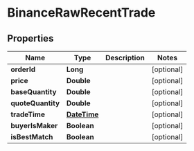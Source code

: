 # BinanceRawRecentTrade

## Properties
Name | Type | Description | Notes
------------ | ------------- | ------------- | -------------
**orderId** | **Long** |  |  [optional]
**price** | **Double** |  |  [optional]
**baseQuantity** | **Double** |  |  [optional]
**quoteQuantity** | **Double** |  |  [optional]
**tradeTime** | [**DateTime**](DateTime.md) |  |  [optional]
**buyerIsMaker** | **Boolean** |  |  [optional]
**isBestMatch** | **Boolean** |  |  [optional]
